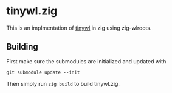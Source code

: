 # tinywl.zig

This is an implmentation of
[tinywl](https://github.com/swaywm/wlroots/tree/master/tinywl) in zig using
zig-wlroots.

## Building

First make sure the submodules are initialized and updated with

```
git submodule update --init
```

Then simply run `zig build` to build tinywl.zig.

